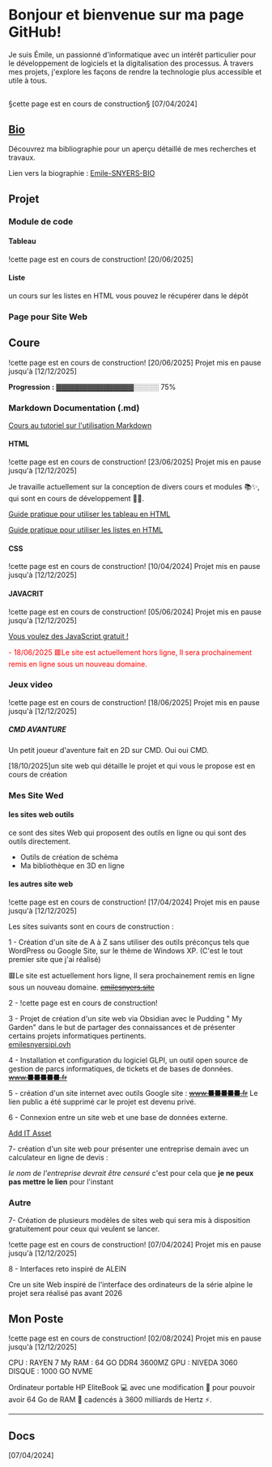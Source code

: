 # Bonjour et bienvenue sur ma page GitHub! 
Je suis Émile, un passionné d'informatique avec un intérêt particulier pour le développement de logiciels et la digitalisation des processus. 
À travers mes projets, j'explore les façons de rendre la technologie plus accessible et utile à tous. 
##
§cette page est en cours de construction§ [07/04/2024]

## [Bio](https://github.com/EmileSNYERS/EmileSNYERS/blob/main/Emile-SNYERS-BIO.md)
Découvrez ma bibliographie pour un aperçu détaillé de mes recherches et travaux.

Lien vers la biographie :   [Emile-SNYERS-BIO](https://github.com/EmileSNYERS/EmileSNYERS/blob/main/Emile-SNYERS-BIO.md)


## Projet 
### Module  de code 

#### Tableau 

!cette page est en cours de construction! [20/06/2025]

#### Liste

un cours sur les listes en HTML vous pouvez le récupérer dans le dépôt

### Page pour Site Web

## Coure

!cette page est en cours de construction! [20/06/2025]
Projet mis en pause jusqu'à [12/12/2025]


**Progression :** ▓▓▓▓▓▓▓▓▓▓▓▓▓▓▓░░░░░ 75%

### Markdown Documentation (.md)

[Cours au tutoriel sur l'utilisation Markdown](https://github.com/EmileSNYERS/EmileInnovationHub/blob/main/.github/tutorial%20and%20guide/Markdown/Guide%20Markdown.MD)


#### HTML
!cette page est en cours de construction! [23/06/2025]
Projet mis en pause jusqu'à [12/12/2025]

Je travaille actuellement sur la conception de divers cours et modules 📚✨, qui sont en cours de développement 🚀💡.

[Guide pratique pour utiliser les tableau en HTML](https://github.com/EmileSNYERS/EmileInnovationHub/blob/main/.github/Module%20r%C3%A9utilisable/Liste.html)

[Guide pratique pour utiliser les listes en HTML](https://github.com/EmileSNYERS/EmileInnovationHub/blob/main/.github/Module%20r%C3%A9utilisable/Tableau%20avance.html)

#### CSS
!cette page est en cours de construction! [10/04/2024]
Projet mis en pause jusqu'à [12/12/2025]

#### JAVACRIT
!cette page est en cours de construction! [05/06/2024]
Projet mis en pause jusqu'à [12/12/2025]

[Vous voulez des JavaScript gratuit !](https://teepeehub.site/Sessions/invit%C3%A9/biblioth%C3%A8queJavaScript.html)


<div style="color: red;">- 18/06/2025 🟥Le site est actuellement hors ligne, Il sera prochainement remis en ligne sous un nouveau domaine.</div>


### Jeux video
!cette page est en cours de construction! [18/06/2025]
Projet mis en pause jusqu'à [12/12/2025]
##### CMD AVANTURE
Un petit joueur d'aventure fait en 2D sur CMD. Oui oui CMD.

[18/10/2025]un site web qui détaille le projet et qui vous le propose est en cours de création
### Mes Site Wed

#### les sites web outils

ce sont des sites Web qui proposent des outils en ligne ou qui sont des outils directement.

- Outils de création de schéma
- Ma bibliothèque en 3D en ligne

#### les autres site web

!cette page est en cours de construction! [17/04/2024]
Projet mis en pause jusqu'à [12/12/2025]

Les sites suivants sont en cours de construction :

1 - Création d'un site de A à Z sans utiliser des outils préconçus tels que WordPress ou Google Site, sur le thème de Windows XP. (C'est le tout premier site que j'ai réalisé)

🟥Le site est actuellement hors ligne, Il sera prochainement remis en ligne sous un nouveau domaine.
~~[emilesnyers.site](https://www.teepeehub.site/)~~


2 - !cette page est en cours de construction!


3 - Projet de création d'un site web via Obsidian avec le Pudding " My Garden" dans le but de partager des connaissances et de présenter certains projets informatiques pertinents.  
[emilesnyersipi.ovh](https://www.emilesnyersipi.ovh/)

4 - Installation et configuration du logiciel GLPI, un outil open source de gestion de parcs informatiques, de tickets et de bases de données.
~~[www.■■■■■.fr]([https://www](https://www.teepeehub.site/))~~

5 - création d'un site internet avec outils Google site :
~~[www.■■■■■.fr]([https://www](https://www.teepeehub.site/))~~ Le lien public a été supprimé car le projet est devenu privé.

6 - Connexion entre un site web et une base de données externe.

[Add IT Asset](https://emilesnyers.tech/)

7- création d'un site web pour présenter une entreprise demain avec un calculateur en ligne de devis :

*le nom de l'entreprise devrait être censuré* c'est pour cela que **je ne peux pas mettre le lien** pour l'instant
### Autre

7- Création de plusieurs modèles de sites web qui sera mis à disposition gratuitement pour ceux qui veulent se lancer.


!cette page est en cours de construction! [07/04/2024]
Projet mis en pause jusqu'à [12/12/2025]


8 - Interfaces reto inspiré de ALEIN 

Cre un site Web inspiré de l'interface des ordinateurs de la série alpine 
le projet sera réalisé pas avant 2026




## Mon Poste
!cette page est en cours de construction! [02/08/2024]
Projet mis en pause jusqu'à [12/12/2025]


CPU : RAYEN 7 
My RAM : 64 GO DDR4 3600MZ
GPU : NIVEDA 3060 
DISQUE : 1000 GO NVME 

Ordinateur portable HP EliteBook 💻 avec une modification 💪 pour pouvoir avoir 64 Go de RAM 🚀 cadencés à 3600 milliards de Hertz ⚡.


---
## Docs
<cette page est en cours de construction> [07/04/2024]


